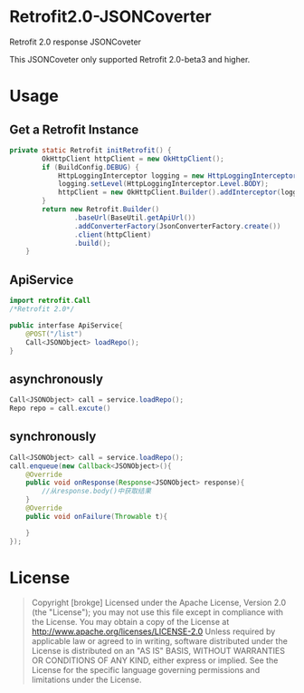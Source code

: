 # Retrofit2.0-JSONCoverter
Retrofit 2.0 response JSONCoveter

This JSONCoveter only supported Retrofit 2.0-beta3 and higher.

# Usage

## Get a Retrofit Instance
```Java
private static Retrofit initRetrofit() {
        OkHttpClient httpClient = new OkHttpClient();
        if (BuildConfig.DEBUG) {
            HttpLoggingInterceptor logging = new HttpLoggingInterceptor();
            logging.setLevel(HttpLoggingInterceptor.Level.BODY);
            httpClient = new OkHttpClient.Builder().addInterceptor(logging).build();
        }
        return new Retrofit.Builder()
                .baseUrl(BaseUtil.getApiUrl())
                .addConverterFactory(JsonConverterFactory.create())
                .client(httpClient)
                .build();
    }
```

## ApiService 
``` Java
import retrofit.Call
/*Retrofit 2.0*/

public interfase ApiService{
    @POST("/list")
    Call<JSONObject> loadRepo();
}
```
## asynchronously

``` Java
Call<JSONObject> call = service.loadRepo();
Repo repo = call.excute()
```

## synchronously 
``` Java
Call<JSONObject> call = service.loadRepo();
call.enqueue(new Callback<JSONObject>(){
    @Override
    public void onResponse(Response<JSONObject> response){
        //从response.body()中获取结果
    }
    @Override
    public void onFailure(Throwable t){

    }
});
```

# License

> Copyright [brokge]
> Licensed under the Apache License, Version 2.0 (the "License"); you may not use this file except in compliance with the License. You may obtain a copy of the License at
> http://www.apache.org/licenses/LICENSE-2.0
> Unless required by applicable law or agreed to in writing, software distributed under the License is distributed on an "AS IS" BASIS, WITHOUT WARRANTIES OR CONDITIONS OF ANY KIND, either express or implied. See the License for the specific language governing permissions and limitations under the License.
